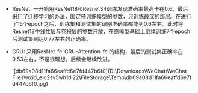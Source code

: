 * ResNet: 一开始用ResNet18和Resnet34训练发现准确率最高卡在0.6。最后采用了迁移学习的办法，固定预训练模型的参数，只训练最深的那层。在进行了15个epoch之后，训练集和测试集的识别准确率都能到0.6左右。此时将Resnet18中线性层与卷积层的参数开放，在原模型基础上继续训练7个epoch后测试集到达0.77左右的正确率。

* GRU: 采用ResNet-fc-GRU-Attention-fc 的结构，最后的测试集正确率在0.53左右，不是很理想。后续会继续改进。

  ![db69a08d11fa66eaffd6e7fd447b6f0](D:\Downloads\WeChat\WeChat Files\wxid_eio2sv5wh1di22\FileStorage\Temp\db69a08d11fa66eaffd6e7fd447b6f0.jpg)


